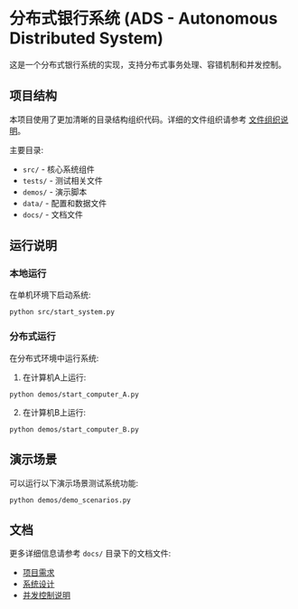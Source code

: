 # 分布式银行系统 (ADS - Autonomous Distributed System)

这是一个分布式银行系统的实现，支持分布式事务处理、容错机制和并发控制。

## 项目结构

本项目使用了更加清晰的目录结构组织代码。详细的文件组织请参考 [文件组织说明](docs/FILE_ORGANIZATION.md)。

主要目录:
- `src/` - 核心系统组件
- `tests/` - 测试相关文件
- `demos/` - 演示脚本
- `data/` - 配置和数据文件 
- `docs/` - 文档文件

## 运行说明

### 本地运行

在单机环境下启动系统:

```
python src/start_system.py
```

### 分布式运行

在分布式环境中运行系统:

1. 在计算机A上运行:
```
python demos/start_computer_A.py
```

2. 在计算机B上运行:
```
python demos/start_computer_B.py
```

## 演示场景

可以运行以下演示场景测试系统功能:

```
python demos/demo_scenarios.py
```

## 文档

更多详细信息请参考 `docs/` 目录下的文档文件:

- [项目需求](docs/ADSProjectRequirements.md)
- [系统设计](docs/DBSPlan.md)
- [并发控制说明](docs/CONCURRENT_DEMO_README.md) 